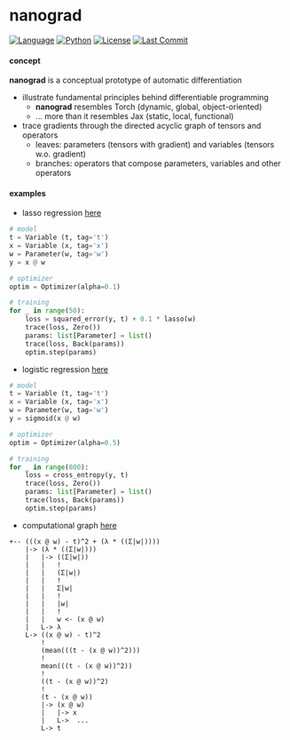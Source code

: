 # nanograd

[![Language](https://img.shields.io/github/languages/top/zackxzhang/nanograd)](https://github.com/zackxzhang/nanograd)
[![Python](https://img.shields.io/pypi/pyversions/nanograd)](https://www.python.org)
[![License](https://img.shields.io/github/license/zackxzhang/nanograd)](https://opensource.org/licenses/BSD-3-Clause)
[![Last Commit](https://img.shields.io/github/last-commit/zackxzhang/nanograd)](https://github.com/zackxzhang/nanograd)

#### concept
**nanograd** is a conceptual prototype of automatic differentiation

- illustrate fundamental principles behind differentiable programming
    - **nanograd** resembles Torch (dynamic, global, object-oriented)
    - ... more than it resembles Jax (static, local, functional)
- trace gradients through the directed acyclic graph of tensors and operators
    - leaves: parameters (tensors with gradient) and variables (tensors w.o. gradient)
    - branches: operators that compose parameters, variables and other operators


#### examples
- lasso regression [here](./ols.py)
```python
# model
t = Variable (t, tag='t')
x = Variable (x, tag='x')
w = Parameter(w, tag='w')
y = x @ w

# optimizer
optim = Optimizer(alpha=0.1)

# training
for _ in range(50):
    loss = squared_error(y, t) + 0.1 * lasso(w)
    trace(loss, Zero())
    params: list[Parameter] = list()
    trace(loss, Back(params))
    optim.step(params)
```
- logistic regression [here](./glm.py)
```python
# model
t = Variable (t, tag='t')
x = Variable (x, tag='x')
w = Parameter(w, tag='w')
y = sigmoid(x @ w)

# optimizer
optim = Optimizer(alpha=0.5)

# training
for _ in range(800):
    loss = cross_entropy(y, t)
    trace(loss, Zero())
    params: list[Parameter] = list()
    trace(loss, Back(params))
    optim.step(params)
```
- computational graph [here](./vis.py)
```
+-- (((x @ w) - t)^2 + (λ * ((Σ|w|))))
    |-> (λ * ((Σ|w|)))
    |   |-> ((Σ|w|))
    |   |   !
    |   |   (Σ|w|)
    |   |   !
    |   |   Σ|w|
    |   |   !
    |   |   |w|
    |   |   !
    |   |   w <- (x @ w)
    |   L-> λ
    L-> ((x @ w) - t)^2
        !
        (mean(((t - (x @ w))^2)))
        !
        mean(((t - (x @ w))^2))
        !
        ((t - (x @ w))^2)
        !
        (t - (x @ w))
        |-> (x @ w)
        |   |-> x
        |   L->  ...
        L-> t
```
